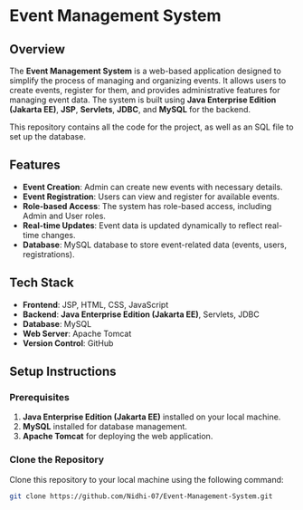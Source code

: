 # Event Management System

## Overview
The **Event Management System** is a web-based application designed to simplify the process of managing and organizing events. It allows users to create events, register for them, and provides administrative features for managing event data. The system is built using **Java Enterprise Edition (Jakarta EE)**, **JSP**, **Servlets**, **JDBC**, and **MySQL** for the backend.

This repository contains all the code for the project, as well as an SQL file to set up the database.

## Features
- **Event Creation**: Admin can create new events with necessary details.
- **Event Registration**: Users can view and register for available events.
- **Role-based Access**: The system has role-based access, including Admin and User roles.
- **Real-time Updates**: Event data is updated dynamically to reflect real-time changes.
- **Database**: MySQL database to store event-related data (events, users, registrations).

## Tech Stack
- **Frontend**: JSP, HTML, CSS, JavaScript
- **Backend**: **Java Enterprise Edition (Jakarta EE)**, Servlets, JDBC
- **Database**: MySQL
- **Web Server**: Apache Tomcat
- **Version Control**: GitHub

## Setup Instructions

### Prerequisites
1. **Java Enterprise Edition (Jakarta EE)** installed on your local machine.
2. **MySQL** installed for database management.
3. **Apache Tomcat** for deploying the web application.

### Clone the Repository
Clone this repository to your local machine using the following command:
```bash
git clone https://github.com/Nidhi-07/Event-Management-System.git
